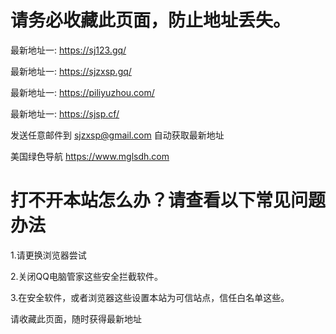 # 请务必收藏此页面，防止地址丢失。

最新地址一: https://sj123.gq/

最新地址一: https://sjzxsp.gq/

最新地址一: https://piliyuzhou.com/

最新地址一: https://sjsp.cf/

发送任意邮件到 sjzxsp@gmail.com 自动获取最新地址

美国绿色导航 https://www.mglsdh.com

# 打不开本站怎么办？请查看以下常见问题办法

1.请更换浏览器尝试

2.关闭QQ电脑管家这些安全拦截软件。

3.在安全软件，或者浏览器这些设置本站为可信站点，信任白名单这些。

  请收藏此页面，随时获得最新地址
